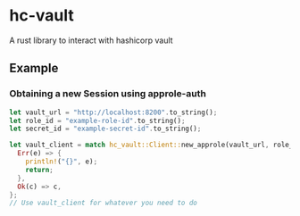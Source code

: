 # hc-vault
A rust library to interact with hashicorp vault

## Example
### Obtaining a new Session using approle-auth
```rust
let vault_url = "http://localhost:8200".to_string();
let role_id = "example-role-id".to_string();
let secret_id = "example-secret-id".to_string();

let vault_client = match hc_vault::Client::new_approle(vault_url, role_id, secret_id).await {
  Err(e) => {
    println!("{}", e);
    return;
  },
  Ok(c) => c,
};
// Use vault_client for whatever you need to do
```
